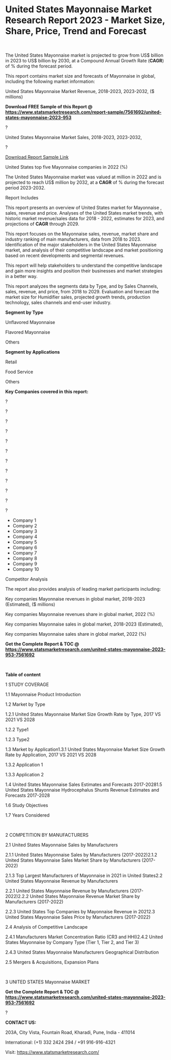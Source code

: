 <h1>United States Mayonnaise Market Research Report 2023 - Market Size, Share, Price, Trend and Forecast</h1><br/><p>The United States Mayonnaise market is projected to grow from US$ billion in 2023 to US$ billion by 2030, at a Compound Annual Growth Rate (<strong>CAGR</strong>) of % during the forecast period.</p>
 
 
 
 <p>This report contains market size and forecasts of Mayonnaise in global, including the following market information:</p>
 
 
 
 <p>United States Mayonnaise Market Revenue, 2018-2023, 2023-2032, ($ millions)</p>
 
 
 
 <div><b>Download FREE Sample of this Report @ <a href="https://www.statsmarketresearch.com/download-free-sample/7561692/united-states-mayonnaise-2023-953">https://www.statsmarketresearch.com/report-sample/7561692/united-states-mayonnaise-2023-953</a></b></div>
 
 
 
 <p>? </p>
 
 
 
 <p>United States Mayonnaise Market Sales, 2018-2023, 2023-2032,</p>
 
 
 
 <p>? </p>
 
 
 
 <p><a href="https://www.statsmarketresearch.com/download-free-sample/7561692/united-states-mayonnaise-2023-953">Download Report Sample Link</a></p>
 
 
 
 <p>United States top five Mayonnaise companies in 2022 (%)</p>
 
 
 
 <p>The United States Mayonnaise market was valued at million in 2022 and is projected to reach US$ million by 2032, at a <strong>CAGR</strong> of % during the forecast period 2023-2032.</p>
 
 
 
 <p>Report Includes</p>
 
 
 
 <p>This report presents an overview of United States market for Mayonnaise , sales, revenue and price. Analyses of the United States market trends, with historic market revenue/sales data for 2018 - 2022, estimates for 2023, and projections of <strong>CAGR</strong> through 2029.</p>
 
 
 
 <p>This report focuses on the Mayonnaise sales, revenue, market share and industry ranking of main manufacturers, data from 2018 to 2023. Identification of the major stakeholders in the United States Mayonnaise market, and analysis of their competitive landscape and market positioning based on recent developments and segmental revenues.</p>
 
 
 
 <p>This report will help stakeholders to understand the competitive landscape and gain more insights and position their businesses and market strategies in a better way.</p>
 
 
 
 <p>This report analyzes the segments data by Type, and by Sales Channels, sales, revenue, and price, from 2018 to 2029. Evaluation and forecast the market size for Humidifier sales, projected growth trends, production technology, sales channels and end-user industry.</p>
 
 
 
 <p><strong>Segment by Type</strong></p>
 
 
 
 <p>Unflavored Mayonnaise</p>
 
 
 
 <p>Flavored Mayonnaise</p>
 
 
 
 <p>Others</p>
 
 
 
 <p><strong>Segment <strong><strong>by Applications</strong></strong></strong></p>
 
 
 
 <p>Retail</p>
 
 
 
 <p>Food Service</p>
 
 
 
 <p>Others</p>
 
 
 
 <p><strong>Key Companies covered in this report:</strong></p>
 
 
 
 <p>? </p>
 
 
 
 <p>? </p>
 
 
 
 <p>? </p>
 
 
 
 <p>? </p>
 
 
 
 <p>? </p>
 
 
 
 <p>? </p>
 
 
 
 <p>? </p>
 
 
 
 <p>? </p>
 
 
 
 <p>? </p>
 
 
 
 <p>? </p>
 
 
 
 <p>? </p>
 
 
 
 <p>? </p>
 
 
 
 <ul>
 
 <li>Company 1</li>
 
 <li>Company 2</li>
 
 <li>Company 3</li>
 
 <li>Company 4</li>
 
 <li>Company 5</li>
 
 <li>Company 6</li>
 
 <li>Company 7</li>
 
 <li>Company 8</li>
 
 <li>Company 9</li>
 
 <li>Company 10</li>
 
 </ul>
 
 
 
 <p>Competitor Analysis</p>
 
 
 
 <p>The report also provides analysis of leading market participants including:</p>
 
 
 
 <p>Key companies Mayonnaise revenues in global market, 2018-2023 (Estimated), ($ millions)</p>
 
 
 
 <p>Key companies Mayonnaise revenues share in global market, 2022 (%)</p>
 
 
 
 <p>Key companies Mayonnaise sales in global market, 2018-2023 (Estimated),</p>
 
 
 
 <p>Key companies Mayonnaise sales share in global market, 2022 (%)</p>
 
 
 
 <div><b>Get the Complete Report & TOC @ <a href="https://www.statsmarketresearch.com/united-states-mayonnaise-2023-953-7561692">https://www.statsmarketresearch.com/united-states-mayonnaise-2023-953-7561692</a></b></div>
 
 
 
 <p><br />
 
 <b>Table of content</b></p>
 
 
 
 <p>1 STUDY COVERAGE<br />
 
 1.1 Mayonnaise Product Introduction<br />
 
 1.2 Market by Type<br />
 
 1.2.1 United States Mayonnaise Market Size Growth Rate by Type, 2017 VS 2021 VS 2028<br />
 
 1.2.2 Type1<br />
 
 1.2.3 Type2<br />
 
 1.3 Market by Application1.3.1 United States Mayonnaise Market Size Growth Rate by Application, 2017 VS 2021 VS 2028<br />
 
 1.3.2 Application 1<br />
 
 1.3.3 Application 2<br />
 
 1.4 United States Mayonnaise Sales Estimates and Forecasts 2017-20281.5 United States Mayonnaise Hydrocephalus Shunts Revenue Estimates and Forecasts 2017-2028<br />
 
 1.6 Study Objectives<br />
 
 1.7 Years Considered<br />
 
 <br />
 
 2 COMPETITION BY MANUFACTURERS<br />
 
 2.1 United States Mayonnaise Sales by Manufacturers<br />
 
 2.1.1 United States Mayonnaise Sales by Manufacturers (2017-2022)2.1.2 United States Mayonnaise Sales Market Share by Manufacturers (2017-2022)<br />
 
 2.1.3 Top Largest Manufacturers of Mayonnaise in 2021 in United States2.2 United States Mayonnaise Revenue by Manufacturers<br />
 
 2.2.1 United States Mayonnaise Revenue by Manufacturers (2017-2022)2.2.2 United States Mayonnaise Revenue Market Share by Manufacturers (2017-2022)<br />
 
 2.2.3 United States Top Companies by Mayonnaise Revenue in 20212.3 United States Mayonnaise Sales Price by Manufacturers (2017-2022)<br />
 
 2.4 Analysis of Competitive Landscape<br />
 
 2.4.1 Manufacturers Market Concentration Ratio (CR3 and HHI)2.4.2 United States Mayonnaise by Company Type (Tier 1, Tier 2, and Tier 3)<br />
 
 2.4.3 United States Mayonnaise Manufacturers Geographical Distribution<br />
 
 2.5 Mergers & Acquisitions, Expansion Plans<br />
 
 <br />
 
 3 UNITED STATES Mayonnaise MARKET</p>
 
 
 
 <div><b>Get the Complete Report & TOC @ <a href="https://www.statsmarketresearch.com/united-states-mayonnaise-2023-953-7561692">https://www.statsmarketresearch.com/united-states-mayonnaise-2023-953-7561692</a></b></div>
 
 
 
 <p>? </p>
 
 
 
 <p><b>CONTACT US:</b><br />
 
 203A, City Vista, Fountain Road, Kharadi, Pune, India - 411014<br />
 
 International: (+1) 332 2424 294 / +91 916-916-4321<br />
 
 Visit: <a href="https://www.statsmarketresearch.com/">https://www.statsmarketresearch.com/</a></p>